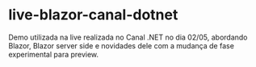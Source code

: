 # live-blazor-canal-dotnet
Demo utilizada na live realizada no Canal .NET no dia 02/05, abordando Blazor, Blazor server side e novidades dele com a mudança de fase experimental para preview.

